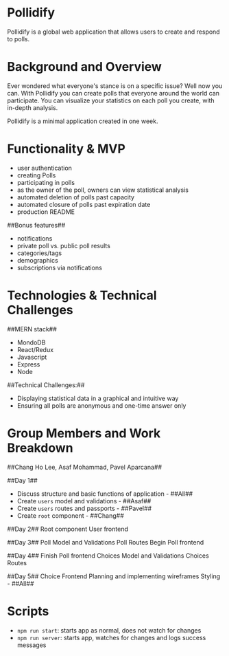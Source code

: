 # Pollidify
Pollidify is a global web application that allows users to create and respond to polls.

# Background and Overview
Ever wondered what everyone's stance is on a specific issue? Well now you can. With Pollidify you can create polls that everyone 
around the world can participate. You can visualize your statistics on each poll you create, with in-depth analysis.

Pollidify is a minimal application created in one week. 

# Functionality & MVP
* user authentication
* creating Polls
* participating in polls
* as the owner of the poll, owners can view statistical analysis
* automated deletion of polls past capacity
* automated closure of polls past expiration date
* production README

##Bonus features##
* notifications
* private poll vs. public poll results
* categories/tags
* demographics
* subscriptions via notifications

# Technologies & Technical Challenges
##MERN stack##
* MondoDB
* React/Redux
* Javascript
* Express 
* Node

##Technical Challenges:##
* Displaying statistical data in a graphical and intuitive way
* Ensuring all polls are anonymous and one-time answer only

# Group Members and Work Breakdown
##Chang Ho Lee, Asaf Mohammad, Pavel Aparcana##

##Day 1##
* Discuss structure and basic functions of application - ##All##
* Create `users` model and validations - ##Asaf##
* Create `users` routes and passports - ##Pavel##
* Create `root` component - ##Chang##

##Day 2##
Root component
User frontend

##Day 3##
Poll Model and Validations
Poll Routes
Begin Poll frontend

##Day 4##
Finish Poll frontend 
Choices Model and Validations
Choices Routes

##Day 5##
Choice Frontend
Planning and implementing wireframes
Styling - ##All##

# Scripts

* `npm run start`: starts app as normal, does not watch for changes
* `npm run server`: starts app, watches for changes and logs success messages
